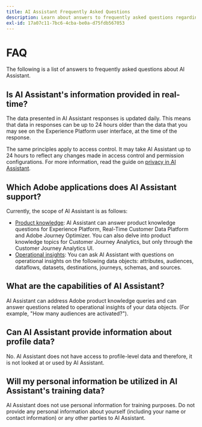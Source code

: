 ```yaml
---
title: AI Assistant Frequently Asked Questions
description: Learn about answers to frequently asked questions regarding AI Assistant
exl-id: 17a07c11-7bc6-4cba-be0a-d75fdb567053
---
```

# FAQ

The following is a list of answers to frequently asked questions about AI Assistant.

## Is AI Assistant's information provided in real-time?

The data presented in AI Assistant responses is updated daily. This means that data in responses can be up to 24 hours older than the data that you may see on the Experience Platform user interface, at the time of the response. 

The same principles apply to access control. It may take AI Assistant up to 24 hours to reflect any changes made in access control and permission configurations. For more information, read the guide on [privacy in AI Assistant](./privacy.md).

## Which Adobe applications does AI Assistant support?

Currently, the scope of AI Assistant is as follows:

* [Product knowledge](./home.md#product-knowledge): AI Assistant can answer product knowledge questions for Experience Platform, Real-Time Customer Data Platform and Adobe Journey Optimizer. You can also delve into product knowledge topics for Customer Journey Analytics, but only through the Customer Journey Analytics UI.
* [Operational insights](./home.md#operational-insights): You can ask AI Assistant with questions on operational insights on the following data objects: attributes, audiences, dataflows, datasets, destinations, journeys, schemas, and sources.

## What are the capabilities of AI Assistant?

AI Assistant can address Adobe product knowledge queries and can answer questions related to operational insights of your data objects. (For example, "How many audiences are activated?").

## Can AI Assistant provide information about profile data?

No. AI Assistant does not have access to profile-level data and therefore, it is not looked at or used by AI Assistant.

## Will my personal information be utilized in AI Assistant's training data?

AI Assistant does not use personal information for training purposes. Do not provide any personal information about yourself (including your name or contact information) or any other parties to AI Assistant.
